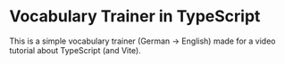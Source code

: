 # Vocabulary Trainer in TypeScript

This is a simple vocabulary trainer (German -> English) made for a video tutorial about TypeScript (and Vite).
